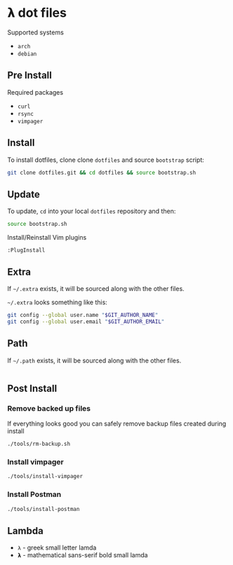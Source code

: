 # 𝝺 dot files

Supported systems

* `arch`
* `debian`

## Pre Install

Required packages

* `curl`
* `rsync`
* `vimpager`

## Install

To install dotfiles, clone clone `dotfiles` and source `bootstrap` script:

```bash
git clone dotfiles.git && cd dotfiles && source bootstrap.sh
```

## Update

To update, `cd` into your local `dotfiles` repository and then:

```bash
source bootstrap.sh
```

Install/Reinstall Vim plugins

```vim
:PlugInstall
```

## Extra

If `~/.extra` exists, it will be sourced along with the other files.

`~/.extra` looks something like this:

```bash
git config --global user.name "$GIT_AUTHOR_NAME"
git config --global user.email "$GIT_AUTHOR_EMAIL"
```

## Path

If `~/.path` exists, it will be sourced along with the other files.

```bash

```

## Post Install

### Remove backed up files

If everything looks good you can safely remove backup files created during install

```bash
./tools/rm-backup.sh
```

### Install vimpager

```bash
./tools/install-vimpager
```

### Install Postman

```bash
./tools/install-postman
```

## Lambda

* `λ` - greek small letter lamda
* `𝝺` - mathematical sans-serif bold small lamda
